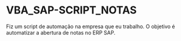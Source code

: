 # VBA_SAP-SCRIPT_NOTAS
Fiz um script de automação na empresa que eu trabalho. O objetivo é automatizar a abertura de notas no ERP SAP.
